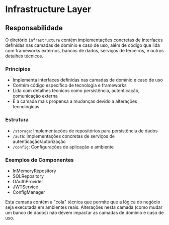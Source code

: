 # Infrastructure Layer

## Responsabilidade

O diretório `infrastructure` contém implementações concretas de interfaces definidas nas camadas de domínio e caso de uso, além de código que lida com frameworks externos, bancos de dados, serviços de terceiros, e outros detalhes técnicos.

### Princípios

- Implementa interfaces definidas nas camadas de domínio e caso de uso
- Contém código específico de tecnologia e frameworks
- Lida com detalhes técnicos como persistência, autenticação, comunicação externa
- É a camada mais propensa a mudanças devido a alterações tecnológicas

### Estrutura

- `/storage`: Implementações de repositórios para persistência de dados
- `/auth`: Implementações concretas de serviços de autenticação/autorização
- `/config`: Configurações de aplicação e ambiente

### Exemplos de Componentes

- InMemoryRepository
- SQLRepository
- OAuthProvider
- JWTService
- ConfigManager

Esta camada contém a "cola" técnica que permite que a lógica do negócio seja executada em ambientes reais. Alterações nesta camada (como mudar um banco de dados) não devem impactar as camadas de domínio e caso de uso.